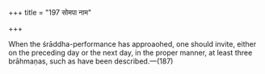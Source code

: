 +++
title = "197 सोमपा नाम"

+++

When the śrāddha-performance has approaohed, one should invite, either on the preceding day or the next day, in the proper manner, at least three brāhmaṇas, such as have been described.—(187)